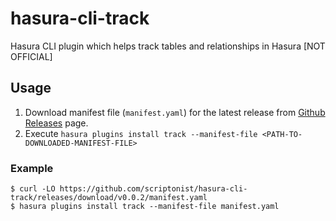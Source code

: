 # hasura-cli-track

Hasura CLI plugin which helps track tables and relationships in Hasura [NOT OFFICIAL]

## Usage

1. Download manifest file (`manifest.yaml`) for the latest release from [Github Releases](https://github.com/scriptonist/hasura-cli-track/releases) page.
2. Execute `hasura plugins install track --manifest-file <PATH-TO-DOWNLOADED-MANIFEST-FILE>`

### Example

```
$ curl -LO https://github.com/scriptonist/hasura-cli-track/releases/download/v0.0.2/manifest.yaml
$ hasura plugins install track --manifest-file manifest.yaml
```
